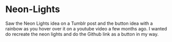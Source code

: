# Neon-Lights
Saw the Neon Lights idea on a Tumblr post and the button idea with a rainbow as you hover over it on a youtube video a few months ago. I wanted do recreate the neon lights and do the Github link as a button in my way.
